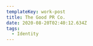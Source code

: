 ```yaml
---
templateKey: work-post
title: The Good PR Co.
date: 2020-08-20T02:40:12.634Z
tags:
  - Identity
---
```

